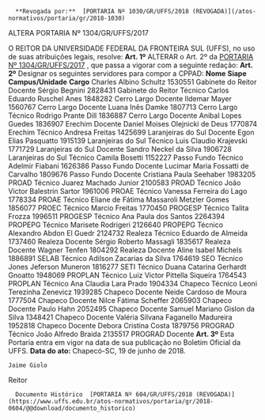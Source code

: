       **Revogada por:**  [PORTARIA Nº 1030/GR/UFFS/2018 (REVOGADA)](/atos-normativos/portaria/gr/2018-1030) 

   ALTERA PORTARIA Nº 1304/GR/UFFS/2017  

 O REITOR DA UNIVERSIDADE FEDERAL DA FRONTEIRA SUL (UFFS), no uso de suas atribuições legais, resolve:   **Art. 1º**  ALTERAR o Art. 2º da [PORTARIA Nº 1304/GR/UFFS/2017](https://www.uffs.edu.br/atos-normativos/portaria/gr/2017-1304)  , que passa a vigorar com a seguinte redação:   **Art. 2º**  Designar os seguintes servidores para compor a CPPAD:       **Nome**     **Siape**     **Campus/Unidade**     **Cargo**      Charles Albino Schultz    1530551    Gabinete do Reitor    Docente      Sérgio Begnini    2828431    Gabinete do Reitor    Técnico      Carlos Eduardo Ruschel Anes    1848282    Cerro Largo    Docente      Ildemar Mayer    1560767    Cerro Largo    Docente      Luana Inês Damke    1807713    Cerro Largo    Técnico      Rodrigo Prante Dill    1836887    Cerro Largo    Docente      Anibal Lopes Guedes    1836907    Erechim    Docente      Daniel Moises Olejnicki de Deus    1770874    Erechim    Técnico      Andresa Freitas    1425699    Laranjeiras do Sul    Docente      Egon Elias Pasquatto    1915139    Laranjeiras do Sul    Técnico      Luis Claudio Krajevski    1771729    Laranjeiras do Sul    Docente      Sandro Neckel da Silva    1906728    Laranjeiras do Sul    Técnico      Camila Bosetti    1152227    Passo Fundo    Técnico      Adelmir Fiabani    1626386    Passo Fundo    Docente      Lucimar Maria Fossatti de Carvalho    1809676    Passo Fundo    Docente      Cristiana Paula Seehaber    1983205    PROAD    Técnico      Juarez Machado Junior    2100583    PROAD    Técnico      João Victor Balestrin Sartor    1961006    PROAE    Técnico      Vanessa Ferreira do Lago    1778334    PROAE    Técnico      Eliane de Fátima Massaroli Metzler Gomes    1856077    PROEC    Técnico      Marcio Freitas    1770450    PROGESP    Técnico      Talita Frozza    1996511    PROGESP    Técnico      Ana Paula dos Santos    2264394    PROPEPG    Técnico      Marisete Rodrigeri    2126640    PROPEPG    Técnico      Alexandro Abdon El Guedr    2124732    Realeza    Técnico      Eduardo de Almeida    1737460    Realeza    Docente      Sérgio Roberto Massagli    1835617    Realeza    Docente      Wagner Tenfen    1804292    Realeza    Docente      Aline Isabel Michels    1886891    SELAB    Técnico      Adilson Zacarias da Silva    1764619    SEO    Técnico      Jones Jeferson Muneron    1816277    SETI    Técnico      Duana Catarina Gerhardt Gnoatto    1948069    PROPLAN    Técnico      Luiz Victor Pittella Siqueira    1764543    PROPLAN    Técnico      Ana Claudia Lara Prado    1904334    Chapeco    Técnico      Leoni Terezinha Zenevicz    1939285    Chapeco    Docente      Neide Cardoso de Moura    1777504    Chapeco    Docente      Nilce Fátima Scheffer    2065903    Chapeco    Docente      Paulo Hahn    2052495    Chapeco    Docente      Samuel Mariano Gislon da Silva    1348421    Chapeco    Docente      Valéria Silvana Faganello Madureira    1952818    Chapeco    Docente      Debora Cristina Costa    1879756    PROGRAD    Técnico      João Alfredo Braida    2135517    PROGRAD    Docente       **Art. 3º**  Esta Portaria entra em vigor na data de sua publicação no Boletim Oficial da UFFS.      **Data do ato:** Chapecó-SC, 19 de junho de 2018.   
 

    Jaime Giolo   
 Reitor 

      Documento Histórico  [PORTARIA Nº 604/GR/UFFS/2018 (REVOGADA)](https://www.uffs.edu.br/atos-normativos/portaria/gr/2018-0604/@@download/documento_historico)     
      